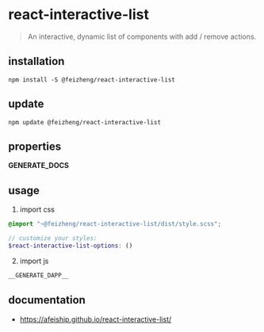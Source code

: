 # react-interactive-list
> An interactive, dynamic list of components with add / remove actions.

## installation
```shell
npm install -S @feizheng/react-interactive-list
```

## update
```shell
npm update @feizheng/react-interactive-list
```

## properties
__GENERATE_DOCS__

## usage
1. import css
  ```scss
  @import "~@feizheng/react-interactive-list/dist/style.scss";

  // customize your styles:
  $react-interactive-list-options: ()
  ```
2. import js
  ```js
__GENERATE_DAPP__
  ```

## documentation
- https://afeiship.github.io/react-interactive-list/
